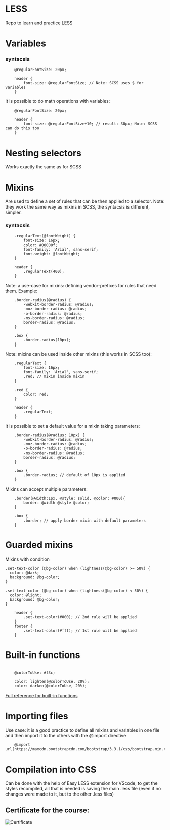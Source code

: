 # LESS
Repo to learn and practice LESS

# Variables
### syntacsis

```
    @regularFontSize: 20px;

    header {
        font-size: @regularFontSize; // Note: SCSS uses $ for variables
    }
```

It is possible to do math operations with variables:

```
    @regularFontSize: 20px;

    header {
        font-size: @regularFontSize+10; // result: 30px; Note: SCSS can do this too
    }
```

# Nesting selectors

Works exactly the same as for SCSS

# Mixins
Are used to define a set of rules that can be then applied to a selector. Note: they work the same way as mixins in SCSS, the syntacsis is different, simpler.

### syntacsis

```
    .regularText(@fontWeight) {
        font-size: 16px;
        color: #00000f;
        font-family: 'Arial', sans-serif;
        font-weight: @fontWeight;
    }

    header {
        .regularText(400);
    }
```

Note: a use-case for mixins: defining vendor-prefixes for rules that need them. Example:

```
    .border-radius(@radius) {
        -webkit-border-radius: @radius;
        -moz-border-radius: @radius;
        -o-border-radius: @radius;
        -ms-border-radius: @radius;
        border-radius: @radius;
    }

    .box {
        .border-radius(10px);
    }
```

Note: mixins can be used inside other mixins (this works in SCSS too):

```
    .regularText {
        font-size: 16px;
        font-family: 'Arial', sans-serif;
        .red; // mixin inside mixin
    }

    .red {
        color: red;
    }

    header {
        .regularText;
    }
```

It is possible to set a default value for a mixin taking parameters:

```
    .border-radius(@radius: 10px) {
        -webkit-border-radius: @radius;
        -moz-border-radius: @radius;
        -o-border-radius: @radius;
        -ms-border-radius: @radius;
        border-radius: @radius;
    }

    .box {
        .border-radius; // default of 10px is applied
    }
```

Mixins can accept multiple parameters:

```
    .border(@width:1px, @style: solid, @color: #000){
        border: @width @style @color;
    }

    .box {
        .border; // apply border mixin with default parameters
    }
```

# Guarded mixins
Mixins with condition

```
.set-text-color (@bg-color) when (lightness(@bg-color) >= 50%) { 
  color: @dark;
  background: @bg-color;
}

.set-text-color (@bg-color) when (lightness(@bg-color) < 50%) { 
  color: @light;
  background: @bg-color;
}

    header {
        .set-text-color(#000); // 2nd rule will be applied
    }
    footer {
        .set-text-color(#fff); // 1st rule will be applied
    }
```

# Built-in functions

```

    @colorToUse: #f3c;

    color: lighten(@colorToUse, 20%);
    color: darken(@colorToUse, 20%);

```

[Full reference for built-in functions](https://lesscss.org/functions)

# Importing files

Use case: it is a good practice to define all mixins and variables in one file and then import it to the others with the @import directive

```
    @import url(https://maxcdn.bootstrapcdn.com/bootstrap/3.3.1/css/bootstrap.min.css);
```

# Compilation into CSS

Can be done with the help of Easy LESS extension for VScode, to get the styles recompiled, all that is needed is saving the main .less file (even if no changes were made to it, but to the other .less files)

## Certificate for the course:
![Certificate](certificate.jpg)